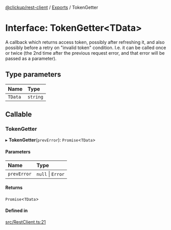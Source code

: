[@clickup/rest-client](../README.md) / [Exports](../modules.md) / TokenGetter

# Interface: TokenGetter\<TData\>

A callback which returns access token, possibly after refreshing it, and also
possibly before a retry on "invalid token" condition. I.e. it can be called
once or twice (the 2nd time after the previous request error, and that error
will be passed as a parameter).

## Type parameters

| Name | Type |
| :------ | :------ |
| `TData` | `string` |

## Callable

### TokenGetter

▸ **TokenGetter**(`prevError`): `Promise`\<`TData`\>

#### Parameters

| Name | Type |
| :------ | :------ |
| `prevError` | ``null`` \| `Error` |

#### Returns

`Promise`\<`TData`\>

#### Defined in

[src/RestClient.ts:21](https://github.com/clickup/rest-client/blob/master/src/RestClient.ts#L21)

